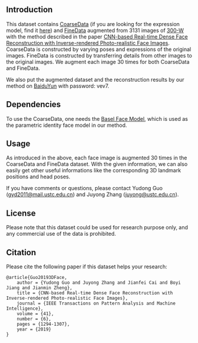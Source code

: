 ## Introduction

This dataset contains [CoarseData](https://drive.google.com/open?id=0B0A9UsiwtVTHY0p4em5qUzRISW8) (if you are looking for the expression model, find it [here](https://github.com/Juyong/3DFace/blob/master/Exp_Pca.bin)) and [FineData](https://drive.google.com/open?id=1z7jVbQOap3oZuZkcNhq4A_viZTJbf5eo) augmented from 3131 images of [300-W](https://ibug.doc.ic.ac.uk/resources/300-W/) with the method described in the paper [CNN-based Real-time Dense Face Reconstruction with Inverse-rendered Photo-realistic Face Images](https://arxiv.org/abs/1708.00980). CoarseData is constructed by varying poses and expressions of the original images. FineData is constructed by transferring details from other images to the original images. We augment each image 30 times for both CoarseData and FineData.

We also put the augmented dataset and the reconstruction results by our method on [BaiduYun](https://pan.baidu.com/s/1jNVQLXBLbbZSrc8l5zXRIA) with password: vev7.

## Dependencies

To use the CoarseData, one needs the [Basel Face Model](https://faces.dmi.unibas.ch/bfm/), which is used as the parametric identity face model in our method.

## Usage

As introduced in the above, each face image is augmented 30 times in the CoarseData and FineData dataset. With the given information, we can also easily get other useful informations like the corresponding 3D landmark positions and head poses. 

If you have comments or questions, please contact Yudong Guo (gyd2011@mail.ustc.edu.cn) and Juyong Zhang (juyong@ustc.edu.cn).

## License

Please note that this dataset could be used for research purpose only, and any commercial use of the data is prohibited.

## Citation

Please cite the following paper if this dataset helps your research:

	@article{Guo20193DFace,
  		author = {Yudong Guo and Juyong Zhang and Jianfei Cai and Boyi Jiang and Jianmin Zheng},
  		title = {CNN-based Real-time Dense Face Reconstruction with Inverse-rendered Photo-realistic Face Images},
  		journal = {IEEE Transactions on Pattern Analysis and Machine Intelligence},
  		volume = {41},
  		number = {6},
  		pages = {1294-1307},
  		year = {2019}
	}
